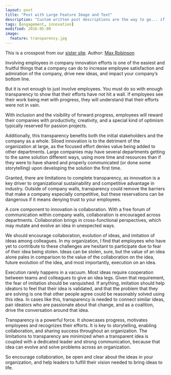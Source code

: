 ```yaml
---
layout: post
title: "Post with Large Feature Image and Text"
description: "Custom written post descriptions are the way to go... if you're not lazy."
tags: [engagement, innovation]
modified: 2016-05-09
image:
  feature: transparency.jpg
---
```


This is a crosspost from our [sister site](http://www.helloignite.com).
Author: [Max Robinson](https://www.linkedin.com/in/maxwrobinson)

Involving employees in company innovation efforts is one of the easiest and fruitful things that a company can do to increase employee satisfaction and admiration of the company, drive new ideas, and impact your company’s bottom line.

But it is not enough to just involve employees. You must do so with enough transparency to show that their efforts have not hit a wall. If employees see their work being met with progress, they will understand that their efforts were not in vain.

With inclusion and the visibility of forward progress, employees will reward their companies with productivity, creativity, and a special kind of optimism typically reserved for passion projects.

Additionally, this transparency benefits both the initial stakeholders and the company as a whole. Siloed innovation is to the detriment of the organization at large, as the focused effort denies value being added to other departments. Large companies may have several departments getting to the same solution different ways, using more time and resources than if they were to have shared and properly communicated (or done some storytelling) upon developing the solution the first time.

Granted, there are limitations to complete transparency, as innovation is a key driver to organizational sustainability and competitive advantage in industry. Outside of company walls, transparency could remove the barriers that make a company especially competitive, but these reservations can be dangerous if it means denying trust to your employees.

A core component to innovation is collaboration. With a free forum of communication within company walls, collaboration is encouraged across departments. Collaboration brings in cross-functional perspectives, which may mutate and evolve an idea in unexpected ways.

We should encourage collaboration, evolution of ideas, and imitation of ideas among colleagues. In my organization, I find that employees who have yet to contribute to these challenges are hesitant to participate due to fear of their idea being stolen. Ideas can be stolen, sure, but the value of an idea alone pales in comparison to the value of the collaboration on the idea, future evolution of the idea, and most importantly, execution on an idea.

Execution rarely happens in a vacuum. Most ideas require cooperation between teams and colleagues to give an idea legs. Given that requirement, the fear of imitation should be vanquished. If anything, imitation should help ideators to feel that their idea is validated, and that the problem that they are solving is one that other people agree could be reasonably solved using this idea. In cases like this, transparency is needed to connect similar ideas, pair ideators who are passionate about that change, and as a coalition, drive the conversation around that idea.

Transparency is a powerful force. It showcases progress, motivates employees and recognizes their efforts. It is key to storytelling, enabling collaboration, and sharing success throughout an organization. The limitations to transparency are minimized when a transparent idea is coupled with a dedicated leader and strong communication, because that idea can evolve and solve problems across an organization.

So encourage collaboration, be open and clear about the ideas in your organization, and help leaders to fulfill their vision needed to bring ideas to life.
